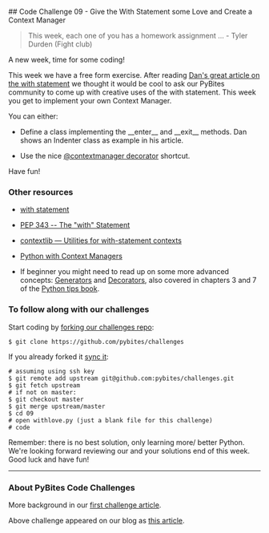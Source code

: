 ## Code Challenge 09 - Give the With Statement some Love and Create a Context Manager

> This week, each one of you has a homework assignment ... - Tyler Durden (Fight club)

A new week, time for some coding! 

This week we have a free form exercise. After reading [Dan's great article on the with statement](https://dbader.org/blog/python-context-managers-and-with-statement) we thought it would be cool to ask our PyBites community to come up with creative uses of the with statement. This week you get to implement your own Context Manager.

You can either:

* Define a class implementing the \_\_enter\_\_ and \_\_exit\_\_ methods. Dan shows an Indenter class as example in his article.

* Use the nice [@contextmanager decorator](https://docs.python.org/3.6/library/contextlib.html#contextlib.contextmanager) shortcut. 

Have fun!

### Other resources

* [with statement](https://docs.python.org/3.6/reference/compound_stmts.html#with)

* [PEP 343 -- The "with" Statement](https://www.python.org/dev/peps/pep-0343/)

* [contextlib — Utilities for with-statement contexts](https://docs.python.org/3/library/contextlib.html)

* [Python with Context Managers](https://jeffknupp.com/blog/2016/03/07/python-with-context-managers/)

* If beginner you might need to read up on some more advanced concepts: [Generators](https://wiki.python.org/moin/Generators) and [Decorators](https://wiki.python.org/moin/PythonDecorators), also covered in chapters 3 and 7 of the [Python tips book](http://book.pythontips.com/en/latest/index.html). 

### To follow along with our challenges

Start coding by [forking our challenges repo](https://github.com/pybites/challenges):

    $ git clone https://github.com/pybites/challenges

If you already forked it [sync it](https://help.github.com/articles/syncing-a-fork/):

    # assuming using ssh key
    $ git remote add upstream git@github.com:pybites/challenges.git
    $ git fetch upstream
    # if not on master:
    $ git checkout master
    $ git merge upstream/master
    $ cd 09
    # open withlove.py (just a blank file for this challenge)
    # code

Remember: there is no best solution, only learning more/ better Python. We're looking forward reviewing our and your solutions end of this week. Good luck and have fun!

---

### About PyBites Code Challenges

More background in our [first challenge article](http://pybit.es/codechallenge01.html).

Above challenge appeared on our blog as [this article](http://pybit.es/codechallenge09.html).
